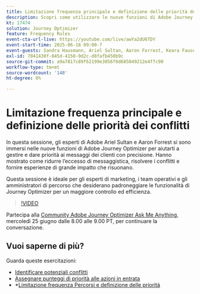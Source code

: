 ```yaml
---
title: Limitazione frequenza principale e definizione delle priorità dei conflitti
description: Scopri come utilizzare le nuove funzioni di Adobe Journey Optimizer per gestire e assegnare la priorità ai messaggi più importanti inviati ai clienti.
kt: 17474
solution: Journey Optimizer
feature: Frequency Rules
event-cta-url-live: https://youtube.com/live/awYa2dU6TDY
event-start-time: 2025-06-18 09:00-7
event-guests: Sandra Hausmann, Ariel Sultan, Aaron Forrest, Keara Fausett
exl-id: 7041430f-845d-4150-9d2c-d8fafb450b9c
source-git-commit: a9a7817c89f62199e3056f0d685049212e4ffc90
workflow-type: tm+mt
source-wordcount: '148'
ht-degree: 0%

---
```


# Limitazione frequenza principale e definizione delle priorità dei conflitti

In questa sessione, gli esperti di Adobe Ariel Sultan e Aaron Forrest si sono immersi nelle nuove funzioni di Adobe Journey Optimizer per aiutarti a gestire e dare priorità ai messaggi dei clienti con precisione. Hanno mostrato come ridurre l’eccesso di messaggistica, risolvere i conflitti e fornire esperienze di grande impatto che risuonano.

Questa sessione è ideale per gli esperti di marketing, i team operativi e gli amministratori di percorso che desiderano padroneggiare le funzionalità di Journey Optimizer per un maggiore controllo ed efficienza.


>[!VIDEO](https://video.tv.adobe.com/v/3464052/?quality=12&learn=on)

Partecipa alla [Community Adobe Journey Optimizer Ask Me Anything](https://experienceleaguecommunities.adobe.com/t5/journey-optimizer-events/ask-me-anything-june-[...]with-percorsi-optimizer-product-experts/ev-p/757473), mercoledì 25 giugno dalle 8.00 alle 9.00 PT, per continuare la conversazione.

## Vuoi saperne di più?

Guarda queste esercitazioni:

* [Identificare potenziali conflitti](https://experienceleague.adobe.com/en/docs/journey-optimizer-learn/tutorials/conflict-management/identify-potential-conflicts)
* [Assegnare punteggi di priorità alle azioni in entrata](https://experienceleague.adobe.com/en/docs/journey-optimizer-learn/tutorials/conflict-management/assign-priority-score)
* *[Limitazione frequenza Percorsi e definizione delle priorità](https://experienceleague.adobe.com/en/docs/journey-optimizer-learn/tutorials/conflict-management/journey-frequency-capping-and-prioritization)
